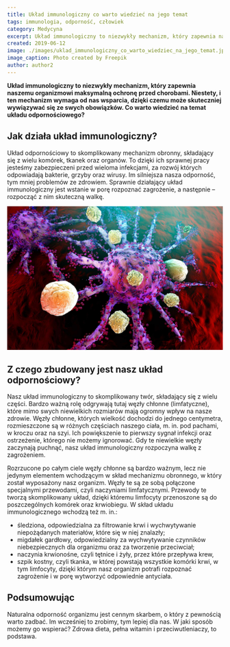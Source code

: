 ```yaml
---
title: Układ immunologiczny co warto wiedzieć na jego temat
tags: immunologia, odporność, człowiek
category: Medycyna
excerpt: Układ immunologiczny to niezwykły mechanizm, który zapewnia naszemu organizmowi maksymalną ochronę przed chorobami.?
created: 2019-06-12
image: ./images/uklad_immunologiczny_co_warto_wiedziec_na_jego_temat.jpg
image_caption: Photo created by Freepik
author: author2
---
```


**Układ immunologiczny to niezwykły mechanizm, który zapewnia naszemu organizmowi maksymalną ochronę przed chorobami. Niestety, i ten mechanizm wymaga od nas wsparcia, dzięki czemu może skuteczniej wywiązywać się ze swych obowiązków. Co warto wiedzieć na temat układu odpornościowego?**


## Jak działa układ immunologiczny?

Układ odpornościowy to skomplikowany mechanizm obronny, składający się z wielu komórek, tkanek oraz organów. To dzięki ich sprawnej pracy jesteśmy zabezpieczeni przed wieloma infekcjami, za rozwój których odpowiadają bakterie, grzyby oraz wirusy. Im silniejsza nasza odporność, tym mniej problemów ze zdrowiem. Sprawnie działający układ immunologiczny jest wstanie w porę rozpoznać zagrożenie, a następnie – rozpocząć z nim skuteczną walkę.

![Układ immunologiczny](./images/jak_boni_nas_uklad_immunologiczny.jpg "Układ immunologiczny co warto wiedzieć na jego temat")

## Z czego zbudowany jest nasz układ odpornościowy?

Nasz układ immunologiczny to skomplikowany twór, składający się z wielu części. Bardzo ważną rolę odgrywają tutaj węzły chłonne (limfatyczne), które mimo swych niewielkich rozmiarów mają ogromny wpływ na nasze zdrowie. Węzły chłonne, których wielkość dochodzi do jednego centymetra, rozmieszczone są w różnych częściach naszego ciała, m. in. pod pachami, w kroczu oraz na szyi. Ich powiększenie to pierwszy sygnał infekcji oraz ostrzeżenie, którego nie możemy ignorować. Gdy te niewielkie węzły zaczynają puchnąć, nasz układ immunologiczny rozpoczyna walkę z zagrożeniem.

Rozrzucone po całym ciele węzły chłonne są bardzo ważnym, lecz nie jedynym elementem wchodzącym w skład mechanizmu obronnego, w który został wyposażony nasz organizm. Węzły te są ze sobą połączone specjalnymi przewodami, czyli naczyniami limfatycznymi. Przewody te tworzą skomplikowany układ, dzięki któremu limfocyty przenoszone są do poszczególnych komórek oraz krwiobiegu. W skład układu immunologicznego wchodzą też m. in.:

* śledziona, odpowiedzialna za filtrowanie krwi i wychwytywanie niepożądanych materiałów, które się w niej znalazły;
* migdałek gardłowy, odpowiedzialny za wychwytywanie czynników niebezpiecznych dla organizmu oraz za tworzenie przeciwciał;
* naczynia krwionośne, czyli tętnice i żyły, przez które przepływa krew,
* szpik kostny, czyli tkanka, w której powstają wszystkie komórki krwi, w tym limfocyty, dzięki którym nasz organizm potrafi rozpoznać zagrożenie i w porę wytworzyć odpowiednie antyciała.

## Podsumowując

Naturalna odporność organizmu jest cennym skarbem, o który z pewnością warto zadbać. Im wcześniej to zrobimy, tym lepiej dla nas. W jaki sposób możemy go wspierać? Zdrowa dieta, pełna witamin i przeciwutleniaczy, to podstawa.